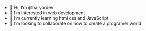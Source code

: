 - 👋 Hi, I’m @haryordev
- 👀 I’m interested in web development
- 🌱 I’m currently learning html css and JavaScript 
- 💞️ I’m looking to collaborate on how to create a programer world 


<!---
haryordev/haryordev is a ✨ special ✨ repository because its `README.md` (this file) appears on your GitHub profile.
You can click the Preview link to take a look at your changes.
--->
